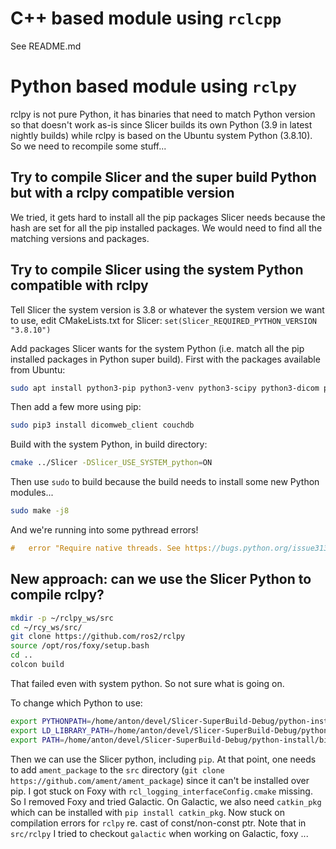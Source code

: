 # C++ based module using `rclcpp`

See README.md

# Python based module using `rclpy`

rclpy is not pure Python, it has binaries that need to match Python
version so that doesn't work as-is since Slicer builds its own Python
(3.9 in latest nightly builds) while rclpy is based on the Ubuntu
system Python (3.8.10).  So we need to recompile some stuff...

## Try to compile Slicer and the super build Python but with a rclpy compatible version

We tried, it gets hard to install all the pip packages Slicer needs
because the hash are set for all the pip installed packages.  We would
need to find all the matching versions and packages.

## Try to compile Slicer using the system Python compatible with rclpy

Tell Slicer the system version is 3.8 or whatever the system version we want to use, edit CMakeLists.txt for Slicer:
`set(Slicer_REQUIRED_PYTHON_VERSION "3.8.10")`

Add packages Slicer wants for the system Python (i.e. match all the pip installed packages in Python super build).  First with the packages available from Ubuntu:
```sh
sudo apt install python3-pip python3-venv python3-scipy python3-dicom python3-git python3-pycparser python3-cffi
```
Then add a few more using pip:
```sh
sudo pip3 install dicomweb_client couchdb
```

Build with the system Python, in build directory:
```sh
cmake ../Slicer -DSlicer_USE_SYSTEM_python=ON
```

Then use `sudo` to build because the build needs to install some new Python modules...
```sh
sudo make -j8
```

And we're running into some pythread errors!
```c++
#   error "Require native threads. See https://bugs.python.org/issue31370"
```

## New approach: can we use the Slicer Python to compile rclpy?

```sh
mkdir -p ~/rclpy_ws/src
cd ~/rcy_ws/src/
git clone https://github.com/ros2/rclpy
source /opt/ros/foxy/setup.bash 
cd ..
colcon build
```

That failed even with system python.  So not sure what is going on.

To change which Python to use:
```sh
export PYTHONPATH=/home/anton/devel/Slicer-SuperBuild-Debug/python-install/lib/python3.9/site-packages
export LD_LIBRARY_PATH=/home/anton/devel/Slicer-SuperBuild-Debug/python-install/lib:$LD_LIBRARY_PATH
export PATH=/home/anton/devel/Slicer-SuperBuild-Debug/python-install/bin:$PATH
```

Then we can use the Slicer python, including `pip`.  At that point,
one needs to add `ament_package` to the `src` directory (`git clone
https://github.com/ament/ament_package`) since it can't be installed
over pip.  I got stuck on Foxy with
`rcl_logging_interfaceConfig.cmake` missing.  So I removed Foxy and
tried Galactic.  On Galactic, we also need `catkin_pkg` which can be
installed with `pip install catkin_pkg`.  Now stuck on compilation
errors for `rclpy` re. cast of const/non-const ptr.  Note that in
`src/rclpy` I tried to checkout `galactic` when working on Galactic,
foxy ...
